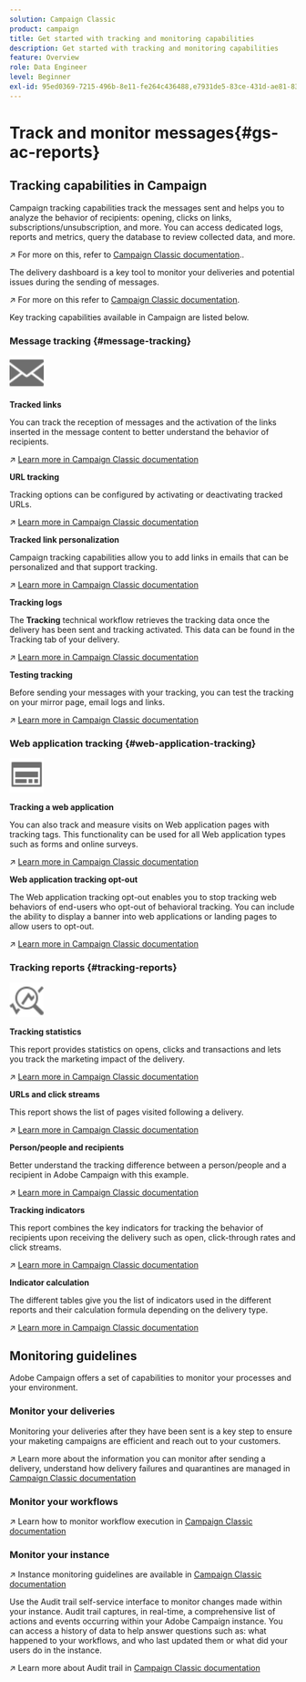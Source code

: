 ```yaml
---
solution: Campaign Classic
product: campaign
title: Get started with tracking and monitoring capabilities
description: Get started with tracking and monitoring capabilities
feature: Overview
role: Data Engineer
level: Beginner
exl-id: 95ed0369-7215-496b-8e11-fe264c436488,e7931de5-83ce-431d-ae81-83793d257550
---
```

# Track and monitor messages{#gs-ac-reports}

## Tracking capabilities in Campaign

Campaign tracking capabilities track the messages sent and  helps you to analyze the behavior of recipients: opening, clicks on links, subscriptions/unsubscription, and more. You can access dedicated logs, reports and metrics, query the database to review collected data, and more.  

:arrow_upper_right:  For more on this, refer to [Campaign Classic documentation](https://experienceleague.adobe.com/docs/campaign-classic/using/getting-started/profile-management/editing-a-profile.html?lang=en#tracking-tab)..

The delivery dashboard is a key tool to monitor your deliveries and potential issues during the sending of messages. 

:arrow_upper_right: For more on this refer to [Campaign Classic documentation](https://experienceleague.adobe.com/docs/campaign-classic/using/sending-messages/monitoring-deliveries/delivery-dashboard.html?lang=en#sending-messages).

Key tracking capabilities available in Campaign are listed below.

### Message tracking {#message-tracking}

<img src="assets/do-not-localize/icon-message-tracking.svg" width="60px">

**Tracked links**

You can track the reception of messages and the activation of the links inserted in the message content to better understand the behavior of recipients.

:arrow_upper_right: [Learn more in Campaign Classic documentation](https://experienceleague.adobe.com/docs/campaign-classic/using/sending-messages/tracking-messages/how-to-configure-tracked-links.html?lang=en#sending-messages)

**URL tracking**

Tracking options can be configured by activating or deactivating tracked URLs. 

:arrow_upper_right: [Learn more in Campaign Classic documentation](https://experienceleague.adobe.com/docs/campaign-classic/using/sending-messages/tracking-messages/personalizing-url-tracking.html?lang=en#sending-messages)


**Tracked link personalization**

Campaign tracking capabilities allow you to add links in emails that can be personalized and that support tracking. 

:arrow_upper_right: [Learn more in Campaign Classic documentation](https://experienceleague.adobe.com/docs/campaign-classic/using/sending-messages/tracking-messages/tracking-personalized-links/tracking-personalized-links.html?lang=en#sending-messages)

**Tracking logs**

The **Tracking** technical workflow retrieves the tracking data once the delivery has been sent and tracking activated. This data can be found in the Tracking tab of your delivery. 

:arrow_upper_right: [Learn more in Campaign Classic documentation](https://experienceleague.adobe.com/docs/campaign-classic/using/sending-messages/tracking-messages/accessing-the-tracking-logs.html?lang=en#sending-messages)

**Testing tracking**

Before sending your messages with your tracking, you can test the tracking on your mirror page, email logs and links. 

:arrow_upper_right: [Learn more in Campaign Classic documentation](https://experienceleague.adobe.com/docs/campaign-classic/using/sending-messages/tracking-messages/testing-tracking.html?lang=en#sending-messages)

### Web application tracking {#web-application-tracking}

<img src="assets/do-not-localize/icon-web-app.svg" width="60px">

**Tracking a web application**

You can also track and measure visits on Web application pages with tracking tags. This functionality can be used for all Web application types such as forms and online surveys. 

:arrow_upper_right: [Learn more in Campaign Classic documentation](https://experienceleague.adobe.com/docs/campaign-classic/using/designing-content/web-applications/tracking-a-web-application.html?lang=en#designing-content)

**Web application tracking opt-out**

The Web application tracking opt-out enables you to stop tracking web behaviors of end-users who opt-out of behavioral tracking. You can include the ability to display a banner into web applications or landing pages to allow users to opt-out. 

:arrow_upper_right: [Learn more in Campaign Classic documentation](https://experienceleague.adobe.com/docs/campaign-classic/using/designing-content/web-applications/web-application-tracking-opt-out.html?lang=en#designing-content)

### Tracking reports {#tracking-reports}

<img src="assets/do-not-localize/icon_monitor.svg" width="60px">

**Tracking statistics**

This report provides statistics on opens, clicks and transactions and lets you track the marketing impact of the delivery. 

:arrow_upper_right: [Learn more in Campaign Classic documentation](https://experienceleague.adobe.com/docs/campaign-classic/using/sending-messages/tracking-messages/about-message-tracking.html?lang=en#tracking-reports)

**URLs and click streams**

This report shows the list of pages visited following a delivery. 

:arrow_upper_right: [Learn more in Campaign Classic documentation](https://experienceleague.adobe.com/docs/campaign-classic/using/reporting/reports-on-deliveries/delivery-reports.html?lang=en#urls-and-click-streams)

**Person/people and recipients**

Better understand the tracking difference between a person/people and a recipient in Adobe Campaign with this example. 

:arrow_upper_right: [Learn more in Campaign Classic documentation](https://experienceleague.adobe.com/docs/campaign-classic/using/reporting/reports-on-deliveries/person-people-recipients.html?lang=en#reporting)

**Tracking indicators**

This report combines the key indicators for tracking the behavior of recipients upon receiving the delivery such as open, click-through rates and click streams.

:arrow_upper_right: [Learn more in Campaign Classic documentation](https://experienceleague.adobe.com/docs/campaign-classic/using/reporting/reports-on-deliveries/delivery-reports.html?lang=en#reporting)

**Indicator calculation**

The different tables give you the list of indicators used in the different reports and their calculation formula depending on the delivery type. 

:arrow_upper_right: [Learn more in Campaign Classic documentation](https://experienceleague.adobe.com/docs/campaign-classic/using/reporting/reports-on-deliveries/indicator-calculation.html?lang=en#reporting)

## Monitoring guidelines

Adobe Campaign offers a set of capabilities to monitor your processes and your environment.

### Monitor your deliveries

Monitoring your deliveries after they have been sent is a key step to ensure your maketing campaigns are efficient and reach out to your customers.

:arrow_upper_right: Learn more about the information you can monitor after sending a delivery, understand how delivery failures and quarantines are managed in [Campaign Classic documentation](https://experienceleague.adobe.com/docs/campaign-classic/using/sending-messages/monitoring-deliveries/about-delivery-monitoring.html?lang=en#sending-messages)

### Monitor your workflows

:arrow_upper_right: Learn how to monitor workflow execution in  [Campaign Classic documentation](https://experienceleague.adobe.com/docs/campaign-classic/using/automating-with-workflows/monitoring-workflows/monitoring-workflow-execution.html?lang=en#automating-with-workflows)

### Monitor your instance

:arrow_upper_right: Instance monitoring guidelines are available in [Campaign Classic documentation](https://experienceleague.adobe.com/docs/campaign-classic/using/monitoring-campaign-classic/introduction/monitoring-guidelines.html?lang=en#monitoring-campaign-classic)

Use the Audit trail self-service interface to monitor changes made within your instance. Audit trail captures, in real-time, a comprehensive list of actions and events occurring within your Adobe Campaign instance. You can access a history of data to help answer questions such as: what happened to your workflows, and who last updated them or what did your users do in the instance.

:arrow_upper_right: Learn more about Audit trail in  [Campaign Classic documentation](https://experienceleague.adobe.com/docs/campaign-classic/using/monitoring-campaign-classic/production-procedures/audit-trail.html?lang=en#accessing-audit-trail)
